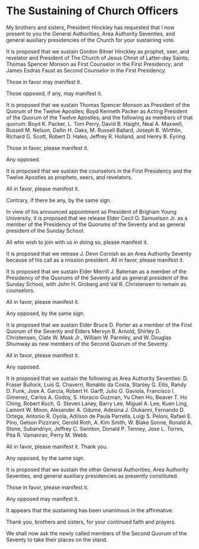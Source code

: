 # The Sustaining of Church Officers

My brothers and sisters, President Hinckley has requested that I now present
to you the General Authorities, Area Authority Seventies, and general
auxiliary presidencies of the Church for your sustaining vote.

It is proposed that we sustain Gordon Bitner Hinckley as prophet, seer, and
revelator and President of The Church of Jesus Christ of Latter-day Saints;
Thomas Spencer Monson as First Counselor in the First Presidency; and James
Esdras Faust as Second Counselor in the First Presidency.

Those in favor may manifest it.

Those opposed, if any, may manifest it.

It is proposed that we sustain Thomas Spencer Monson as President of the
Quorum of the Twelve Apostles; Boyd Kenneth Packer as Acting President of the
Quorum of the Twelve Apostles; and the following as members of that quorum:
Boyd K. Packer, L. Tom Perry, David B. Haight, Neal A. Maxwell, Russell M.
Nelson, Dallin H. Oaks, M. Russell Ballard, Joseph B. Wirthlin, Richard G.
Scott, Robert D. Hales, Jeffrey R. Holland, and Henry B. Eyring.

Those in favor, please manifest it.

Any opposed.

It is proposed that we sustain the counselors in the First Presidency and the
Twelve Apostles as prophets, seers, and revelators.

All in favor, please manifest it.

Contrary, if there be any, by the same sign.

In view of his announced appointment as President of Brigham Young University,
it is proposed that we release Elder Cecil O. Samuelson Jr. as a member of the
Presidency of the Quorums of the Seventy and as general president of the
Sunday School.

All who wish to join with us in doing so, please manifest it.

It is proposed that we release J. Devn Cornish as an Area Authority Seventy
because of his call as a mission president. All in favor, please manifest it.

It is proposed that we sustain Elder Merrill J. Bateman as a member of the
Presidency of the Quorums of the Seventy and as general president of the
Sunday School, with John H. Groberg and Val R. Christensen to remain as
counselors.

All in favor, please manifest it.

Any opposed, by the same sign.

It is proposed that we sustain Elder Bruce D. Porter as a member of the First
Quorum of the Seventy and Elders Mervyn B. Arnold, Shirley D. Christensen,
Clate W. Mask Jr., William W. Parmley, and W. Douglas Shumway as new members
of the Second Quorum of the Seventy.

All in favor, please manifest it.

Any opposed.

It is proposed that we sustain the following as Area Authority Seventies: D.
Fraser Bullock, Luis G. Chaverri, Ronaldo da Costa, Stanley G. Ellis, Randy D.
Funk, Jose A. Garcia, Robert H. Garff, Julio G. Gaviola, Francisco I. Gimenez,
Carlos A. Godoy, S. Horacio Guzman, Yu Chen Ho, Beaver T. Ho Ching, Robert
Koch, G. Steven Laney, Barry Lee, Miguel A. Lee, Kuen Ling, Lamont W. Moon,
Alexander A. Odume, Adesina J. Olukanni, Fernando D. Ortega, Antonio R. Oyola,
Adilson de Paula Parrella, Luigi S. Peloni, Rafael E. Pino, Gelson Pizzirani,
Gerold Roth, A. Kim Smith, W. Blake Sonne, Ronald A. Stone, Subandriyo,
Jeffrey C. Swinton, Donald P. Tenney, Jose L. Torres, Pita R. Vamanrav, Perry
M. Webb.

All in favor, please manifest it. Thank you.

Any opposed, by the same sign.

It is proposed that we sustain the other General Authorities, Area Authority
Seventies, and general auxiliary presidencies as presently constituted.

Those in favor, please manifest it.

Any opposed may manifest it.

It appears that the sustaining has been unanimous in the affirmative.

Thank you, brothers and sisters, for your continued faith and prayers.

We shall now ask the newly called members of the Second Quorum of the Seventy
to take their places on the stand.

